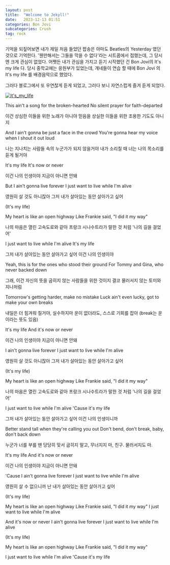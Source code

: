 ```yaml
---
layout: post
title:  "Welcome to Jekyll!"
date:   2023-12-13 01:51
categories: Bon Jovi
subcategories: Crush
tag: rock
---
```


기억을 되짚어보면 내가 제일 처음 들었던 팝송은 아마도 Beatles의 Yesterday 였던 것으로 기억한다. '웬만해서는 그들을 막을 수 없다'라는 시트콤에서 접했는데, 그 당시엔 크게 관심이 없었다. 어쨋든 내가 관심을 가지고 듣기 시작했던 건 Bon Jovi의 It's my life 다. 당시 중학교에는 응원부가 있었는데, 걔네들이 연습 할 때에 Bon Jovi 의 It's my life 를 배경음악으로 했었다.

그러다 블로그에서 또 우연찮게 듣게 되었고, 그러다 보니 자연스럽게 즐겨 듣게 되었다.

[![it's_my_life](https://img.youtube.com/vi/vx2u5uUu3DE/0.jpg)](https://www.youtube.com/vx2u5uUu3DE)

This ain't a song for the broken-hearted
No silent prayer for faith-departed

이건 상심한 이들을 위한 노래가 아니야
믿음을 상실한 이들을 위한 조용한 기도도 아니지

And I ain't gonna be just a face in the crowd
You're gonna hear my voice when I shout it out loud

나는 지나치는 사람들 속의 누군가가 되지 않을거야
내가 소리칠 때 너는 나의 목소리를 듣게 될거야

It's my life
It's now or never

이건 나의 인생이야
지금이 아니면 안돼

But I ain't gonna live forever
I just want to live while I'm alive

영원히 살 것도 아니잖아
그저 내가 살아있는 동안 살아가고 싶어

(It's my life)

My heart is like an open highway
Like Frankie said, "I did it my way"

나의 마음은 열린 고속도로와 같아
프랑크 시나수트라가 말한 것 처럼 '나의 길을 걸었어'

I just want to live while I'm alive
It's my life

그저 내가 살아있는 동안 살아가고 싶어
이건 나의 인생이야

Yeah, this is for the ones who stood their ground
For Tommy and Gina, who never backed down

그래, 이건 자신의 뜻을 굽히지 않는 사람들을 위한 것이지
결코 물러서지 않는 토미와 지나처럼

Tomorrow's getting harder, make no mistake
Luck ain't even lucky, got to make your own breaks

내일은 더 힘겨워 질거야, 실수하지마
운이 없더라도, 스스로 기회를 잡아 (break는 운이라는 뜻도 있음)

It's my life
And it's now or never

이건 나의 인생이야
지금이 아니면 안돼

I ain't gonna live forever
I just want to live while I'm alive

영원히 살 것도 아니잖아
그저 내가 살아있는 동안 살아가고 싶어

(It's my life)

My heart is like an open highway
Like Frankie said, "I did it my way"

나의 마음은 열린 고속도로와 같아
프랑크 시나수트라가 말한 것 처럼 '나의 길을 걸었어'

I just want to live while I'm alive
'Cause it's my life

그저 내가 살아있는 동안 살아가고 싶어
이건 나의 인생이니까

Better stand tall when they're calling you out
Don't bend, don't break, baby, don't back down

누군가 너를 부를 땐 당당히 맞서
굽히지 말고, 무너지지 마, 친구. 물러서지도 마.

It's my life
And it's now or never

이건 나의 인생이야
지금이 아니면 안돼

'Cause I ain't gonna live forever
I just want to live while I'm alive

영원히 살 수 없으니까
난 내가 살아있는 동안 살아가고 싶어

(It's my life)

My heart is like an open highway
Like Frankie said, "I did it my way"
I just want to live while I'm alive

And it's now or never
I ain't gonna live forever
I just want to live while I'm alive

(It's my life)

My heart is like an open highway
Like Frankie said, "I did it my way"

I just want to live while I'm alive
'Cause it's my life
